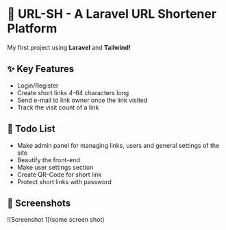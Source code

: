 # 🔗 URL-SH - A Laravel URL Shortener Platform
My first project using <b>Laravel</b> and <b>Tailwind!</b>


## ✨ Key Features

- Login/Register
- Create short links 4-64 characters long
- Send e-mail to link owner once the link visited
- Track the visit count of a link

## 📝 Todo List

- Make admin panel for managing links, users and general settings of the site
- Beautify the front-end
- Make user settings section
- Create QR-Code for short link
- Protect short links with password

## 📸 Screenshots

![Screenshot 1](some screen shot)

